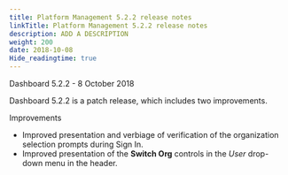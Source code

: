```yaml
---
title: Platform Management 5.2.2 release notes
linkTitle: Platform Management 5.2.2 release notes
description: ADD A DESCRIPTION
weight: 200
date: 2018-10-08
Hide_readingtime: true
---
```


Dashboard 5.2.2 - 8 October 2018

Dashboard 5.2.2 is a patch release, which includes two improvements.

Improvements

* Improved presentation and verbiage of verification of the organization selection prompts during Sign In.
* Improved presentation of the **Switch Org** controls in the _User_ drop-down menu in the header.
